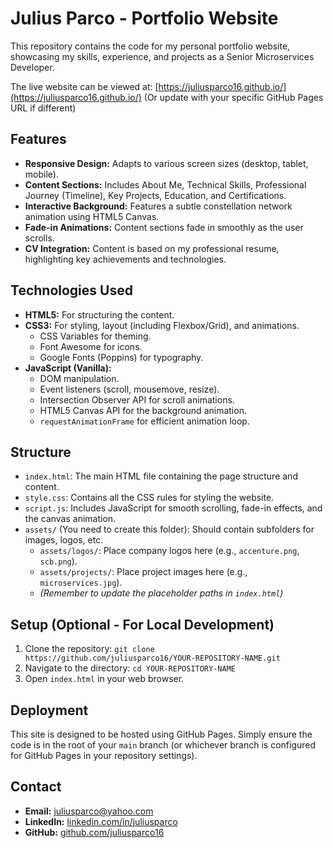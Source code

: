 # Julius Parco - Portfolio Website

This repository contains the code for my personal portfolio website, showcasing my skills, experience, and projects as a Senior Microservices Developer.

The live website can be viewed at: [https://juliusparco16.github.io/](https://juliusparco16.github.io/) (Or update with your specific GitHub Pages URL if different)

## Features

* **Responsive Design:** Adapts to various screen sizes (desktop, tablet, mobile).
* **Content Sections:** Includes About Me, Technical Skills, Professional Journey (Timeline), Key Projects, Education, and Certifications.
* **Interactive Background:** Features a subtle constellation network animation using HTML5 Canvas.
* **Fade-in Animations:** Content sections fade in smoothly as the user scrolls.
* **CV Integration:** Content is based on my professional resume, highlighting key achievements and technologies.

## Technologies Used

* **HTML5:** For structuring the content.
* **CSS3:** For styling, layout (including Flexbox/Grid), and animations.
    * CSS Variables for theming.
    * Font Awesome for icons.
    * Google Fonts (Poppins) for typography.
* **JavaScript (Vanilla):**
    * DOM manipulation.
    * Event listeners (scroll, mousemove, resize).
    * Intersection Observer API for scroll animations.
    * HTML5 Canvas API for the background animation.
    * `requestAnimationFrame` for efficient animation loop.

## Structure

* `index.html`: The main HTML file containing the page structure and content.
* `style.css`: Contains all the CSS rules for styling the website.
* `script.js`: Includes JavaScript for smooth scrolling, fade-in effects, and the canvas animation.
* `assets/` (You need to create this folder): Should contain subfolders for images, logos, etc.
    * `assets/logos/`: Place company logos here (e.g., `accenture.png`, `scb.png`).
    * `assets/projects/`: Place project images here (e.g., `microservices.jpg`).
    * *(Remember to update the placeholder paths in `index.html`)*

## Setup (Optional - For Local Development)

1.  Clone the repository: `git clone https://github.com/juliusparco16/YOUR-REPOSITORY-NAME.git`
2.  Navigate to the directory: `cd YOUR-REPOSITORY-NAME`
3.  Open `index.html` in your web browser.

## Deployment

This site is designed to be hosted using GitHub Pages. Simply ensure the code is in the root of your `main` branch (or whichever branch is configured for GitHub Pages in your repository settings).

## Contact

* **Email:** juliusparco@yahoo.com
* **LinkedIn:** [linkedin.com/in/juliusparco](https://linkedin.com/in/juliusparco)
* **GitHub:** [github.com/juliusparco16](https://github.com/juliusparco16)
